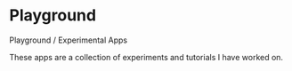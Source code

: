 # Playground
Playground / Experimental Apps

These apps are a collection of experiments and tutorials I have worked on.

